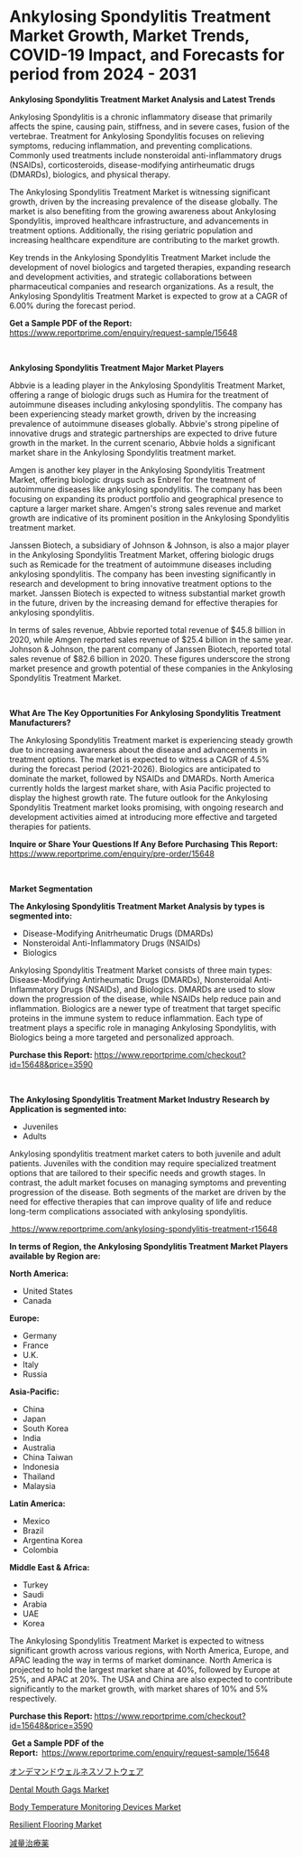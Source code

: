 <p><h1>Ankylosing Spondylitis Treatment Market Growth, Market Trends, COVID-19 Impact, and Forecasts for period from 2024 - 2031</h1></p><p><strong>Ankylosing Spondylitis Treatment Market Analysis and Latest Trends</strong></p>
<p><p>Ankylosing Spondylitis is a chronic inflammatory disease that primarily affects the spine, causing pain, stiffness, and in severe cases, fusion of the vertebrae. Treatment for Ankylosing Spondylitis focuses on relieving symptoms, reducing inflammation, and preventing complications. Commonly used treatments include nonsteroidal anti-inflammatory drugs (NSAIDs), corticosteroids, disease-modifying antirheumatic drugs (DMARDs), biologics, and physical therapy.</p><p>The Ankylosing Spondylitis Treatment Market is witnessing significant growth, driven by the increasing prevalence of the disease globally. The market is also benefiting from the growing awareness about Ankylosing Spondylitis, improved healthcare infrastructure, and advancements in treatment options. Additionally, the rising geriatric population and increasing healthcare expenditure are contributing to the market growth.</p><p>Key trends in the Ankylosing Spondylitis Treatment Market include the development of novel biologics and targeted therapies, expanding research and development activities, and strategic collaborations between pharmaceutical companies and research organizations. As a result, the Ankylosing Spondylitis Treatment Market is expected to grow at a CAGR of 6.00% during the forecast period.</p></p>
<p><strong>Get a Sample PDF of the Report:&nbsp;</strong> <a href="https://www.reportprime.com/enquiry/request-sample/15648">https://www.reportprime.com/enquiry/request-sample/15648</a></p>
<p>&nbsp;</p>
<p><strong>Ankylosing Spondylitis Treatment Major Market Players</strong></p>
<p><p>Abbvie is a leading player in the Ankylosing Spondylitis Treatment Market, offering a range of biologic drugs such as Humira for the treatment of autoimmune diseases including ankylosing spondylitis. The company has been experiencing steady market growth, driven by the increasing prevalence of autoimmune diseases globally. Abbvie's strong pipeline of innovative drugs and strategic partnerships are expected to drive future growth in the market. In the current scenario, Abbvie holds a significant market share in the Ankylosing Spondylitis treatment market.</p><p>Amgen is another key player in the Ankylosing Spondylitis Treatment Market, offering biologic drugs such as Enbrel for the treatment of autoimmune diseases like ankylosing spondylitis. The company has been focusing on expanding its product portfolio and geographical presence to capture a larger market share. Amgen's strong sales revenue and market growth are indicative of its prominent position in the Ankylosing Spondylitis treatment market.</p><p>Janssen Biotech, a subsidiary of Johnson & Johnson, is also a major player in the Ankylosing Spondylitis Treatment Market, offering biologic drugs such as Remicade for the treatment of autoimmune diseases including ankylosing spondylitis. The company has been investing significantly in research and development to bring innovative treatment options to the market. Janssen Biotech is expected to witness substantial market growth in the future, driven by the increasing demand for effective therapies for ankylosing spondylitis.</p><p>In terms of sales revenue, Abbvie reported total revenue of $45.8 billion in 2020, while Amgen reported sales revenue of $25.4 billion in the same year. Johnson & Johnson, the parent company of Janssen Biotech, reported total sales revenue of $82.6 billion in 2020. These figures underscore the strong market presence and growth potential of these companies in the Ankylosing Spondylitis Treatment Market.</p></p>
<p>&nbsp;</p>
<p><strong>What Are The Key Opportunities For Ankylosing Spondylitis Treatment Manufacturers?</strong></p>
<p><p>The Ankylosing Spondylitis Treatment market is experiencing steady growth due to increasing awareness about the disease and advancements in treatment options. The market is expected to witness a CAGR of 4.5% during the forecast period (2021-2026). Biologics are anticipated to dominate the market, followed by NSAIDs and DMARDs. North America currently holds the largest market share, with Asia Pacific projected to display the highest growth rate. The future outlook for the Ankylosing Spondylitis Treatment market looks promising, with ongoing research and development activities aimed at introducing more effective and targeted therapies for patients.</p></p>
<p><strong>Inquire or Share Your Questions If Any Before Purchasing This Report:</strong> <a href="https://www.reportprime.com/enquiry/pre-order/15648">https://www.reportprime.com/enquiry/pre-order/15648</a></p>
<p>&nbsp;</p>
<p><strong>Market Segmentation</strong></p>
<p><strong>The Ankylosing Spondylitis Treatment Market Analysis by types is segmented into:</strong></p>
<p><ul><li>Disease-Modifying Anitrheumatic Drugs (DMARDs)</li><li>Nonsteroidal Anti-Inflammatory Drugs (NSAIDs)</li><li>Biologics</li></ul></p>
<p><p>Ankylosing Spondylitis Treatment Market consists of three main types: Disease-Modifying Antirheumatic Drugs (DMARDs), Nonsteroidal Anti-Inflammatory Drugs (NSAIDs), and Biologics. DMARDs are used to slow down the progression of the disease, while NSAIDs help reduce pain and inflammation. Biologics are a newer type of treatment that target specific proteins in the immune system to reduce inflammation. Each type of treatment plays a specific role in managing Ankylosing Spondylitis, with Biologics being a more targeted and personalized approach.</p></p>
<p><strong>Purchase this Report:&nbsp;</strong><a href="https://www.reportprime.com/checkout?id=15648&price=3590">https://www.reportprime.com/checkout?id=15648&price=3590</a></p>
<p>&nbsp;</p>
<p><strong>The Ankylosing Spondylitis Treatment Market Industry Research by Application is segmented into:</strong></p>
<p><ul><li>Juveniles</li><li>Adults</li></ul></p>
<p><p>Ankylosing spondylitis treatment market caters to both juvenile and adult patients. Juveniles with the condition may require specialized treatment options that are tailored to their specific needs and growth stages. In contrast, the adult market focuses on managing symptoms and preventing progression of the disease. Both segments of the market are driven by the need for effective therapies that can improve quality of life and reduce long-term complications associated with ankylosing spondylitis.</p></p>
<p><a href="https://www.reportprime.com/ankylosing-spondylitis-treatment-r15648">&nbsp;https://www.reportprime.com/ankylosing-spondylitis-treatment-r15648</a></p>
<p><strong>In terms of Region, the Ankylosing Spondylitis Treatment Market Players available by Region are:</strong></p>
<p>
    <p> <strong> North America: </strong>
        <ul>
            <li>United States</li>
            <li>Canada</li>
        </ul>
        </p> 
    <p> <strong> Europe: </strong>
        <ul>
            <li>Germany</li>
            <li>France</li>
            <li>U.K.</li>
            <li>Italy</li>
            <li>Russia</li>
        </ul>
        </p> 
    <p> <strong> Asia-Pacific: </strong>
        <ul>
            <li>China</li>
            <li>Japan</li>
            <li>South Korea</li>
            <li>India</li>
            <li>Australia</li>
            <li>China Taiwan</li>
            <li>Indonesia</li>
            <li>Thailand</li>
            <li>Malaysia</li>
        </ul>
        </p> 
    <p> <strong> Latin America: </strong>
        <ul>
            <li>Mexico</li>
            <li>Brazil</li>
            <li>Argentina Korea</li>
            <li>Colombia</li>
        </ul>
        </p> 
    <p> <strong> Middle East & Africa: </strong>
        <ul>
            <li>Turkey</li>
            <li>Saudi</li>
            <li>Arabia</li>
            <li>UAE</li>
            <li>Korea</li>
        </ul>
    </p>
    </p>
<p><p>The Ankylosing Spondylitis Treatment Market is expected to witness significant growth across various regions, with North America, Europe, and APAC leading the way in terms of market dominance. North America is projected to hold the largest market share at 40%, followed by Europe at 25%, and APAC at 20%. The USA and China are also expected to contribute significantly to the market growth, with market shares of 10% and 5% respectively.</p></p>
<p><strong>Purchase this Report: </strong><a href="https://www.reportprime.com/checkout?id=15648&price=3590">https://www.reportprime.com/checkout?id=15648&price=3590</a></p>
<p>&nbsp;<strong>Get a Sample PDF of the Report:&nbsp;&nbsp;</strong><a href="https://www.reportprime.com/enquiry/request-sample/15648">https://www.reportprime.com/enquiry/request-sample/15648</a></p>
<p><strong></strong></p>
<p><p><a href="https://medium.com/@roseperez232/2024%E5%B9%B4%E3%81%8B%E3%82%892031%E5%B9%B4%E3%81%BE%E3%81%A7%E3%81%AE%E3%82%AA%E3%83%B3%E3%83%87%E3%83%9E%E3%83%B3%E3%83%89%E3%82%A6%E3%82%A7%E3%83%AB%E3%83%8D%E3%82%B9%E3%82%BD%E3%83%95%E3%83%88%E3%82%A6%E3%82%A7%E3%82%A2%E5%B8%82%E5%A0%B4%E3%81%AE%E6%88%90%E9%95%B7%E5%B1%95%E6%9C%9B%E3%81%AF-%E5%B8%82%E5%A0%B4%E3%81%AE%E3%83%88%E3%83%AC%E3%83%B3%E3%83%89%E5%88%86%E6%9E%90%E3%81%AB%E3%82%88%E3%81%A3%E3%81%A6%E3%82%A2%E3%83%97%E3%83%AA%E3%82%B1%E3%83%BC%E3%82%B7%E3%83%A7%E3%83%B3-%E5%9C%B0%E5%9F%9F%E3%81%AE%E5%B1%95%E6%9C%9B%E3%82%84%E5%8F%8E%E7%9B%8A%E3%82%925-%E3%81%AE%E5%B9%B4%E9%96%93%E6%88%90%E9%95%B7%E7%8E%87%E3%81%A7%E4%BA%88%E6%B8%AC%E3%81%97%E3%81%A6%E3%81%84%E3%81%BE%E3%81%99-df9dfcf3ffce">オンデマンドウェルネスソフトウェア</a></p><p><a href="https://medium.com/@karianerice/global-dental-mouth-gags-market-focus-on-application-end-use-industry-type-equipment-and-14afca853d85">Dental Mouth Gags Market</a></p><p><a href="https://github.com/jakobeblake56/Market-Research-Report-List-1/blob/main/body-temperature-monitoring-devices-market.md">Body Temperature Monitoring Devices Market</a></p><p><a href="https://github.com/JosephWillisbXXgf/Market-Research-Report-List-1/blob/main/resilient-flooring-market.md">Resilient Flooring Market</a></p><p><a href="https://medium.com/@mk4cronn/%E6%B8%9B%E9%87%8F%E7%99%82%E6%B3%95%E5%B8%82%E5%A0%B4%E8%A6%8F%E6%A8%A1%E3%81%AF10-2-%E3%81%AEcagr%E3%81%A7%E6%88%90%E9%95%B7%E3%81%97%E3%81%A6%E3%81%8A%E3%82%8A-%E3%81%93%E3%81%AE%E3%83%AC%E3%83%9D%E3%83%BC%E3%83%88%E3%81%AF%E5%B8%82%E5%A0%B4%E3%82%BB%E3%82%B0%E3%83%A1%E3%83%B3%E3%83%86%E3%83%BC%E3%82%B7%E3%83%A7%E3%83%B3-%E6%88%90%E9%95%B7-%E3%81%8A%E3%82%88%E3%81%B32024%E5%B9%B4%E3%81%8B%E3%82%892031%E5%B9%B4%E3%81%BE%E3%81%A7%E3%81%AE%E4%BA%88%E6%B8%AC%E3%81%AB%E3%82%88%E3%82%8B%E5%88%86%E6%9E%90%E3%82%92%E3%82%AB%E3%83%90%E3%83%BC%E3%81%97%E3%81%A6%E3%81%84%E3%81%BE%E3%81%99-88b82a6692fd">減量治療薬</a></p></p>